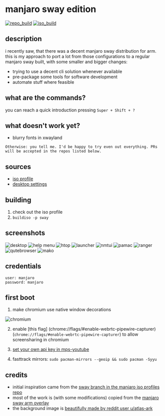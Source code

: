 # manjaro sway edition
[![repo_build](https://github.com/boredland/arch-repo/workflows/repo_build/badge.svg)](https://github.com/boredland/arch-repo/actions)
[![iso_build](https://github.com/boredland/manjaro-sway/workflows/iso_build/badge.svg?event=repository_dispatch)](https://github.com/boredland/manjaro-sway/actions)

## description

i recently saw, that there was a decent manjaro sway distribution for arm. this is my approach to port a lot from those configurations to a regular manjaro sway built, with some smaller and bigger changes:

- trying to use a decent cli solution whenever available
- pre-package some tools for software development
- automate stuff where feasible

## what are the commands?

you can reach a quick introduction pressing `Super + Shift + ?`

## what doesn't work yet?

- blurry fonts in xwayland

```
Otherwise: you tell me. I'd be happy to try even out everything. PRs will be accepted in the repos listed below.
```

## sources

- [iso profile](https://github.com/boredland/manjaro-iso-profiles/tree/main/community/sway)
- [desktop settings](https://github.com/boredland/manjaro-sway-settings)

## building

1. check out the iso profile
2. `buildiso -p sway`

## screenshots

![desktop](public/_includes/desktop.png?raw=true)
![help menu](public/_includes/help.png?raw=true)
![htop](public/_includes/htop.png?raw=true)
![launcher](public/_includes/launcher.png?raw=true)
![nmtui](public/_includes/nmtui.png?raw=true)
![pamac](public/_includes/pamac.png?raw=true)
![ranger](public/_includes/ranger.png?raw=true)
![qutebrowser](public/_includes/qutebrowser.png?raw=true)
![mako](public/_includes/mako.png?raw=true)

## credentials

```
user: manjaro
password: manjaro
```

## first boot

1. make chromium use native window decorations

![chromium](public/_includes/chromium.png?raw=true)

2. enable [this flag] (chrome://flags/#enable-webrtc-pipewire-capturer)(`chrome://flags/#enable-webrtc-pipewire-capturer`) to allow screensharing in chromium

3. [set your own api key in mps-youtube](https://github.com/mps-youtube/mps-youtube/wiki/Troubleshooting#youtube-error-403-the-request-cannot-be-completed-because-you-have-exceeded-your-quota)

4. fasttrack mirrors: `sudo pacman-mirrors --geoip && sudo pacman -Syyu`

## credits

- initial inspiration came from the [sway branch in the manjaro iso profiles repo](https://gitlab.manjaro.org/profiles-and-settings/iso-profiles/-/tree/sway)
- most of the work is (with some modifications) copied from the [manjaro sway arm overlay](https://gitlab.manjaro.org/manjaro-arm/applications/arm-profiles/-/tree/master/overlays/sway)
- the background image is [beautifully made by reddit user u/atlas-ark](https://www.reddit.com/r/wallpaper/comments/kmh680/1920x1080_all_resolutions_available_dark_light/?utm_source=share&utm_medium=web2x&context=3)